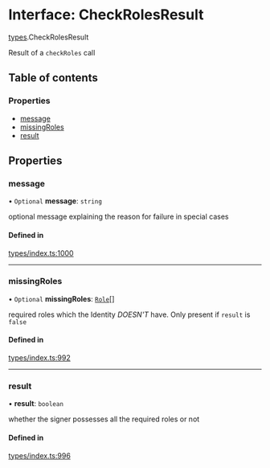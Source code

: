 # Interface: CheckRolesResult

[types](../wiki/types).CheckRolesResult

Result of a `checkRoles` call

## Table of contents

### Properties

- [message](../wiki/types.CheckRolesResult#message)
- [missingRoles](../wiki/types.CheckRolesResult#missingroles)
- [result](../wiki/types.CheckRolesResult#result)

## Properties

### message

• `Optional` **message**: `string`

optional message explaining the reason for failure in special cases

#### Defined in

[types/index.ts:1000](https://github.com/PolymeshAssociation/polymesh-sdk/blob/339b7503/src/types/index.ts#L1000)

___

### missingRoles

• `Optional` **missingRoles**: [`Role`](../wiki/types#role)[]

required roles which the Identity *DOESN'T* have. Only present if `result` is `false`

#### Defined in

[types/index.ts:992](https://github.com/PolymeshAssociation/polymesh-sdk/blob/339b7503/src/types/index.ts#L992)

___

### result

• **result**: `boolean`

whether the signer possesses all the required roles or not

#### Defined in

[types/index.ts:996](https://github.com/PolymeshAssociation/polymesh-sdk/blob/339b7503/src/types/index.ts#L996)

